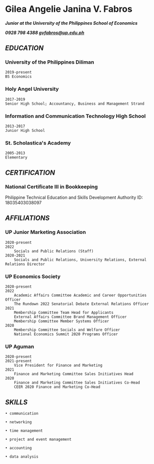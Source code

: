 ### <h1>Gilea Angelie Janina V. Fabros</h1>
<h5>Junior at the University of the Philippines School of Economics

0928 798 4388   gvfabros@up.edu.ph</h5>


 <h2><i><b>EDUCATION</b></i></h2>

  <h3>University of the Philippines Diliman</h3>
 
    2019-present
    BS Economics
  <h3>Holy Angel University</h3>
 
    2017-2019
    Senior High School; Accountancy, Business and Management Strand
  <h3>Information and Communication Technology High School</h3>
 
    2013-2017
    Junior High School
  <h3>St. Scholastica's Academy</h3>
 
    2005-2013
    Elementary

<h2><i><b>CERTIFICATION</b></i></h2>

 <h3>National Certificate III in Bookkeeping</h3>
 	Philippine Technical Education and Skills Development Authority
	ID: 18035403038097
 
<h2><i><b>AFFILIATIONS</b></i></h2>

 <h3>UP Junior Marketing Association</h3>
 
    2020-present
    2022
    	Socials and Public Relations (Staff)
    2020-2021
    	Socials and Public Relations, University Relations, External Relations Director

  <h3>UP Economics Society</h3>
 
    2020-present
    2022
    	Academic Affairs Committee Academic and Career Opportunities Officer
		The Rundown 2022 Senatorial Debate External Relations Officer 
    2021
    	Membership Committee Team Head for Applicants
    	External Affairs Committee Brand Management Officer
    	Membership Committee Member Systems Officer
    2020 
    	Membership Committee Socials and Welfare Officer
    	National Economics Summit 2020 Programs Officer

 <h3>UP Aguman</h3>
 
    2020-present
    2021-present
    	Vice President for Finance and Marketing
    2021
    	Finance and Marketing Committee Sales Initiatives Head
    2020
    	Finance and Marketing Committee Sales Initiatives Co-Head
    	CEER 2020 Finance and Marketing Co-Head
  
 <h2><i><b>SKILLS</b></i></h2>
	
	• communication
	
	• networking
	
	• time management
	
	• project and event management
	
	• accounting
	
	• data analysis
